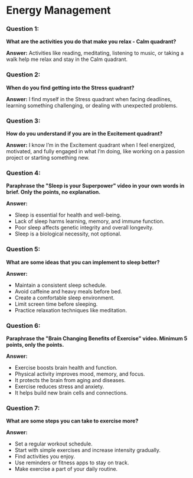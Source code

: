 # Energy Management

### Question 1:
**What are the activities you do that make you relax - Calm quadrant?**

**Answer:** Activities like reading, meditating, listening to music, or taking a walk help me relax and stay in the Calm quadrant.



### Question 2:
**When do you find getting into the Stress quadrant?**

**Answer:** I find myself in the Stress quadrant when facing deadlines, learning something challenging, or dealing with unexpected problems.



### Question 3:
**How do you understand if you are in the Excitement quadrant?**

**Answer:** I know I’m in the Excitement quadrant when I feel energized, motivated, and fully engaged in what I’m doing, like working on a passion project or starting something new.



### Question 4:
**Paraphrase the "Sleep is your Superpower" video in your own words in brief. Only the points, no explanation.**

**Answer:**
- Sleep is essential for health and well-being.  
- Lack of sleep harms learning, memory, and immune function.  
- Poor sleep affects genetic integrity and overall longevity.  
- Sleep is a biological necessity, not optional.



### Question 5:
**What are some ideas that you can implement to sleep better?**

**Answer:**
- Maintain a consistent sleep schedule.  
- Avoid caffeine and heavy meals before bed.  
- Create a comfortable sleep environment.  
- Limit screen time before sleeping.  
- Practice relaxation techniques like meditation.



### Question 6:
**Paraphrase the "Brain Changing Benefits of Exercise" video. Minimum 5 points, only the points.**

**Answer:**
- Exercise boosts brain health and function.  
- Physical activity improves mood, memory, and focus.  
- It protects the brain from aging and diseases.  
- Exercise reduces stress and anxiety.  
- It helps build new brain cells and connections.



### Question 7:
**What are some steps you can take to exercise more?**

**Answer:**
- Set a regular workout schedule.  
- Start with simple exercises and increase intensity gradually.  
- Find activities you enjoy.  
- Use reminders or fitness apps to stay on track.  
- Make exercise a part of your daily routine.


